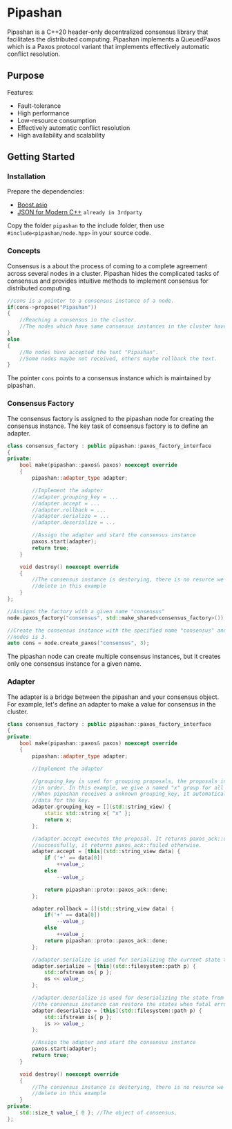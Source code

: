 # Pipashan

Pipashan is a C++20 header-only decentralized consensus library that facilitates the distributed computing. Pipashan implements a QueuedPaxos which is a Paxos protocol variant that implements effectively automatic conflict resolution.

## Purpose

Features:
* Fault-tolerance
* High performance
* Low-resource consumption
* Effectively automatic conflict resolution
* High availability and scalability

## Getting Started

### Installation

Prepare the dependencies:

* [Boost.asio](https://www.boost.org)
* [JSON for Modern C++](https://github.com/nlohmann/json) `already in 3rdparty`

Copy the folder `pipashan` to the include folder, then use `#include<pipashan/node.hpp>` in your source code.

### Concepts

Consensus is a about the process of coming to a complete agreement across several nodes in a cluster. Pipashan hides the complicated tasks of consensus and provides intuitive methods to implement consensus for distributed computing.

```C++
//cons is a pointer to a consensus instance of a node.
if(cons->propose("Pipashan"))
{
	//Reaching a consensus in the cluster.
	//The nodes which have same consensus instances in the cluster have accepted the text "Pipashan".
}
else
{
	//No nodes have accepted the text "Pipashan".
	//Some nodes maybe not received, others maybe rollback the text.
}
```

The pointer `cons` points to a consensus instance which is maintained by pipashan.

### Consensus Factory

The consensus factory is assigned to the pipashan node for creating the consensus instance. The key task of consensus factory is to define an adapter.

```C++
class consensus_factory : public pipashan::paxos_factory_interface
{
private:
	bool make(pipashan::paxos& paxos) noexcept override
	{
		pipashan::adapter_type adapter;

		//Implement the adapter
		//adapter.grouping_key = ...
		//adapter.accept = ...
		//adapter.rollback = ...
		//adapter.serialize = ...
		//adapter.deserialize = ...

		//Assign the adapter and start the consensus instance
		paxos.start(adapter);
		return true;
	}

	void destroy() noexcept override
	{
		//The consensus instance is destorying, there is no resurce we should explicitly
		//delete in this example
	}
};

//Assigns the factory with a given name "consensus"
node.paxos_factory("consensus", std::make_shared<consensus_factory>());

//Create the consensus instance with the specified name "consensus" and the number of consensus
//nodes is 3.
auto cons = node.create_paxos("consensus", 3);
```
The pipashan node can create multiple consensus instances, but it creates only one consensus instance for a given name.

### Adapter

The adapter is a bridge between the pipashan and your consensus object. For example, let's define an adapter to make a value for consensus in the cluster.

```C++
class consensus_factory : public pipashan::paxos_factory_interface
{
private:
	bool make(pipashan::paxos& paxos) noexcept override
	{
		pipashan::adapter_type adapter;

		//Implement the adapter

		//grouping_key is used for grouping proposals, the proposals in a same group are executed
		//in order. In this example, we give a named "x" group for all proposals.
		//When pipashan receives a unknown grouping_key, it automatically creates the associated
		//data for the key.
		adapter.grouping_key = [](std::string_view) {
			static std::string x{ "x" };
			return x;
		};

		//adapter.accept executes the proposal. It returns paxos_ack::done if the proposal is executed
		//successfully, it returns paxos_ack::failed otherwise.
		adapter.accept = [this](std::string_view data) {
			if ('+' == data[0]) 
				++value_;
			else
				--value_;

			return pipashan::proto::paxos_ack::done;
		};

		adapter.rollback = [](std::string_view data) {
			if('+' == data[0])
				--value_;
			else
				++value_;
			return pipashan::proto::paxos_ack::done;
		};

		//adapter.serialize is used for serializing the current state to a given file
		adapter.serialize = [this](std::filesystem::path p) {
			std::ofstream os{ p };
			os << value_;
		};

		//adapter.deserialize is used for deserializing the state from a given file, with the method,
		//the consensus instance can restore the states when fatal error occurs.
		adapter.deserialize = [this](std::filesystem::path p) {
			std::ifstream is{ p };
			is >> value_;
		};

		//Assign the adapter and start the consensus instance
		paxos.start(adapter);
		return true;
	}

	void destroy() noexcept override
	{
		//The consensus instance is destorying, there is no resurce we should explicitly
		//delete in this example
	}
private:
	std::size_t value_{ 0 }; //The object of consensus.
};
```
